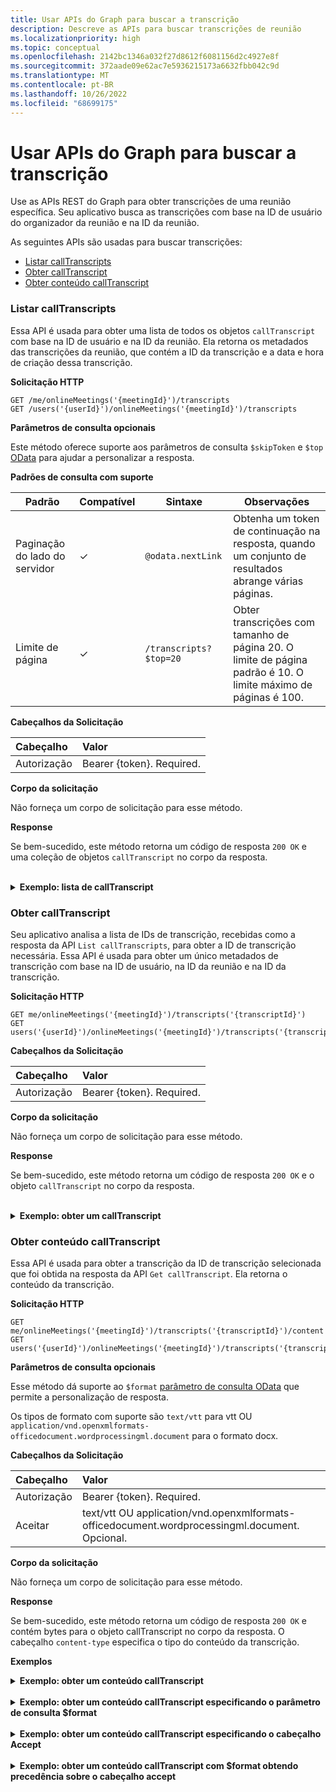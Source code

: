 ```yaml
---
title: Usar APIs do Graph para buscar a transcrição
description: Descreve as APIs para buscar transcrições de reunião
ms.localizationpriority: high
ms.topic: conceptual
ms.openlocfilehash: 2142bc1346a032f27d8612f6081156d2c4927e8f
ms.sourcegitcommit: 372aade09e62ac7e5936215173a6632fbb042c9d
ms.translationtype: MT
ms.contentlocale: pt-BR
ms.lasthandoff: 10/26/2022
ms.locfileid: "68699175"
---
```

# <a name="use-graph-apis-to-fetch-transcript"></a>Usar APIs do Graph para buscar a transcrição

Use as APIs REST do Graph para obter transcrições de uma reunião específica. Seu aplicativo busca as transcrições com base na ID de usuário do organizador da reunião e na ID da reunião.

As seguintes APIs são usadas para buscar transcrições:

- [Listar callTranscripts](#list-calltranscripts)
- [Obter callTranscript](#get-calltranscript)
- [Obter conteúdo callTranscript](#get-calltranscript-content)

### <a name="list-calltranscripts"></a>Listar callTranscripts

Essa API é usada para obter uma lista de todos os objetos `callTranscript` com base na ID de usuário e na ID da reunião. Ela retorna os metadados das transcrições da reunião, que contém a ID da transcrição e a data e hora de criação dessa transcrição.

**Solicitação HTTP**

```http
GET /me/onlineMeetings('{meetingId}')/transcripts
GET /users('{userId}')/onlineMeetings('{meetingId}')/transcripts
```

**Parâmetros de consulta opcionais**

Este método oferece suporte aos parâmetros de consulta `$skipToken` e `$top` [OData](/graph/query-parameters) para ajudar a personalizar a resposta.

**Padrões de consulta com suporte**

| Padrão                | Compatível | Sintaxe                                 | Observações |
| ---------------------- | ------- | -------------------------------------- | ----- |
| Paginação do lado do servidor |     ✓     | `@odata.nextLink`                      | Obtenha um token de continuação na resposta, quando um conjunto de resultados abrange várias páginas. |
| Limite de página             |     ✓     | `/transcripts?$top=20` | Obter transcrições com tamanho de página 20. O limite de página padrão é 10. O limite máximo de páginas é 100. |

**Cabeçalhos da Solicitação**

| Cabeçalho       | Valor |
|:---------------|:--------|
| Autorização  | Bearer {token}. Required.  |

**Corpo da solicitação**

Não forneça um corpo de solicitação para esse método.

**Response**

Se bem-sucedido, este método retorna um código de resposta `200 OK` e uma coleção de objetos `callTranscript` no corpo da resposta.

<br>
<details>
<summary><b>Exemplo: lista de callTranscript</b></summary>
<br>
<b>Solicitação</b>
<br>

```http
GET https://graph.microsoft.com/beta/users/ba321e0d-79ee-478d-8e28-85a19507f456/onlineMeetings/MSo1N2Y5ZGFjYy03MWJmLTQ3NDMtYjQxMy01M2EdFGkdRWHJlQ/transcripts
```

<br>
<b>Response</b>
<br>

> [!NOTE]
> O objeto de resposta mostrado aqui pode ser reduzido para facilitar a leitura.

```http
HTTP/1.1 200 OK
Content-Type: application/json

{
    "@odata.context": "https://graph.microsoft.com/beta/$metadata#users('ba321e0d-79ee-478d-8e28-85a19507f456')/onlineMeetings('MSo1N2Y5ZGFjYy03MWJmLTQ3NDMtYjQxMy01M2EdFGkdRWHJlQ')/transcripts",
    "@odata.count": 3,
    "@odata.nextLink": "https://graph.microsoft.com/beta/users('ba321e0d-79ee-478d-8e28-85a19507f456')/onlineMeetings('MSo1N2Y5ZGFjYy03MWJmLTQ3NDMtYjQxMy01M2EdFGkdRWHJlQ')/transcripts?$skiptoken=MSMjMCMjMjAyMS0wOS0xNlQxMzo1OToyNy4xMjEwMzgzWg%3d%3d",
    "value": [
        {
            "id": "MSMjMCMjZDAwYWU3NjUtNmM2Yi00NjQxLTgwMWQtMTkzMmFmMjEzNzdh",
            "createdDateTime": "2021-09-17T06:09:24.8968037Z"
        },
        {
            "id": "MSMjMCMjMzAxNjNhYTctNWRmZi00MjM3LTg5MGQtNWJhYWZjZTZhNWYw",
            "createdDateTime": "2021-09-16T18:58:58.6760692Z"
        },
        {
            "id": "MSMjMCMjNzU3ODc2ZDYtOTcwMi00MDhkLWFkNDItOTE2ZDNmZjkwZGY4",
            "createdDateTime": "2021-09-16T18:56:00.9038309Z"
        }        
    ]
}
```

</details>

### <a name="get-calltranscript"></a>Obter callTranscript

Seu aplicativo analisa a lista de IDs de transcrição, recebidas como a resposta da API `List callTranscripts`, para obter a ID de transcrição necessária. Essa API é usada para obter um único metadados de transcrição com base na ID de usuário, na ID da reunião e na ID da transcrição.

**Solicitação HTTP**

```http
GET me/onlineMeetings('{meetingId}')/transcripts('{transcriptId}')
GET users('{userId}')/onlineMeetings('{meetingId}')/transcripts('{transcriptId}')
```

**Cabeçalhos da Solicitação**

| Cabeçalho       | Valor |
|:---------------|:--------|
| Autorização  | Bearer {token}. Required.  |

**Corpo da solicitação**

Não forneça um corpo de solicitação para esse método.

**Response**

Se bem-sucedido, este método retorna um código de resposta `200 OK` e o objeto `callTranscript` no corpo da resposta.

<br>
<details>
<summary><b>Exemplo: obter um callTranscript</b></summary>
<br>
<b>Solicitação</b>
<br>

```http
GET https://graph.microsoft.com/beta/users/ba321e0d-79ee-478d-8e28-85a19507f456/onlineMeetings/MSo1N2Y5ZGFjYy03MWJmLTQ3NDMtYjQxMy01M2EdFGkdRWHJlQ/transcripts/MSMjMCMjNzU3ODc2ZDYtOTcwMi00MDhkLWFkNDItOTE2ZDNmZjkwZGY4
```

<br>
<b>Response</b>
<br>

> [!NOTE]
> O objeto de resposta mostrado aqui pode ser reduzido para facilitar a leitura.

```http
HTTP/1.1 200 OK
Content-type: application/json

{
    "@odata.context": "https://graph.microsoft.com/beta/$metadata#users('ba321e0d-79ee-478d-8e28-85a19507f456')/onlineMeetings('MSo1N2Y5ZGFjYy03MWJmLTQ3NDMtYjQxMy01M2EdFGkdRWHJlQ')/transcripts/$entity",
    "id": "MSMjMCMjNzU3ODc2ZDYtOTcwMi00MDhkLWFkNDItOTE2ZDNmZjkwZGY4",
    "createdDateTime": "2021-09-17T06:09:24.8968037Z"
}
```

</details>

### <a name="get-calltranscript-content"></a>Obter conteúdo callTranscript

Essa API é usada para obter a transcrição da ID de transcrição selecionada que foi obtida na resposta da API `Get callTranscript`. Ela retorna o conteúdo da transcrição.

**Solicitação HTTP**

```http
GET me/onlineMeetings('{meetingId}')/transcripts('{transcriptId}')/content
GET users('{userId}')/onlineMeetings('{meetingId}')/transcripts('{transcriptId}')/content
```

**Parâmetros de consulta opcionais**

Esse método dá suporte ao `$format` [parâmetro de consulta OData](/graph/query-parameters) que permite a personalização de resposta.

Os tipos de formato com suporte são `text/vtt` para vtt OU `application/vnd.openxmlformats-officedocument.wordprocessingml.document` para o formato docx.

**Cabeçalhos da Solicitação**

| Cabeçalho       | Valor |
|:---------------|:--------|
| Autorização  | Bearer {token}. Required.  |
| Aceitar  | text/vtt OU application/vnd.openxmlformats-officedocument.wordprocessingml.document. Opcional.  |

**Corpo da solicitação**

Não forneça um corpo de solicitação para esse método.

**Response**

Se bem-sucedido, este método retorna um código de resposta `200 OK` e contém bytes para o objeto callTranscript no corpo da resposta. O cabeçalho `content-type` especifica o tipo do conteúdo da transcrição.

**Exemplos**
<br>
<details>
<summary><b>Exemplo: obter um conteúdo callTranscript</b></summary>
<br>
<b>Solicitação</b>
<br>

```http
GET https://graph.microsoft.com/beta/users/ba321e0d-79ee-478d-8e28-85a19507f456/onlineMeetings/MSo1N2Y5ZGFjYy03MWJmLTQ3NDMtYjQxMy01M2EdFGkdRWHJlQ/transcripts/MSMjMCMjNzU3ODc2ZDYtOTcwMi00MDhkLWFkNDItOTE2ZDNmZjkwZGY4/content
```

<br>
<b>Response</b>
<br>

A resposta contém bytes para a transcrição no corpo. O cabeçalho `content-type` especifica o tipo do conteúdo da transcrição.

> [!NOTE]
> O objeto de resposta mostrado aqui pode ser reduzido para facilitar a leitura.

```http
HTTP/1.1 200 OK
Content-type: text/vtt

WEBVTT
    
0:0:0.0 --> 0:0:5.320
<v User Name>This is a transcript test.</v>
```

</details>
<br>
<details>
<summary><b>Exemplo: obter um conteúdo callTranscript especificando o parâmetro de consulta $format</b></summary>
<br>
<b>Solicitação</b>
<br>

```http
GET https://graph.microsoft.com/beta/users/ba321e0d-79ee-478d-8e28-85a19507f456/onlineMeetings/MSo1N2Y5ZGFjYy03MWJmLTQ3NDMtYjQxMy01M2EdFGkdRWHJlQ/transcripts/MSMjMCMjNzU3ODc2ZDYtOTcwMi00MDhkLWFkNDItOTE2ZDNmZjkwZGY4/content?$format=text/vtt
 ```

<br>
<b>Response</b>
<br>

A resposta contém bytes para a transcrição no corpo. O cabeçalho `content-type` especifica o tipo do conteúdo da transcrição.

> [!NOTE]
> O objeto de resposta mostrado aqui pode ser reduzido para facilitar a leitura.

```http
HTTP/1.1 200 OK
Content-type: text/vtt
    
WEBVTT
    
0:0:0.0 --> 0:0:5.320
<v User Name>This is a transcript test.</v>
```

</details>
<br>
<details>
<summary><b>Exemplo: obter um conteúdo callTranscript especificando o cabeçalho Accept</b></summary>
<br>
<b>Solicitação</b>
<br>

```http
GET https://graph.microsoft.com/beta/users/ba321e0d-79ee-478d-8e28-85a19507f456/onlineMeetings/MSo1N2Y5ZGFjYy03MWJmLTQ3NDMtYjQxMy01M2EdFGkdRWHJlQ/transcripts/MSMjMCMjNzU3ODc2ZDYtOTcwMi00MDhkLWFkNDItOTE2ZDNmZjkwZGY4/content
Accept: application/vnd.openxmlformats-officedocument.wordprocessingml.document
```

<br>
<b>Response</b>
<br>

A resposta contém bytes para a transcrição no corpo. O cabeçalho `content-Type` especifica o tipo do conteúdo da transcrição.

> [!NOTE]
> O objeto de resposta mostrado aqui pode ser reduzido para facilitar a leitura.

```http
HTTP/1.1 200 OK
Content-type: application/vnd.openxmlformats-officedocument.wordprocessingml.document
    
0:0:0.0 --> 0:0:5.320
User Name
This is a transcript test.
```

</details>
<br>
<details>
<summary><b>Exemplo: obter um conteúdo callTranscript com $format obtendo precedência sobre o cabeçalho accept</b></summary>
<br>
<b>Solicitação</b>
<br>

```http
GET https://graph.microsoft.com/beta/users/ba321e0d-79ee-478d-8e28-85a19507f456/onlineMeetings/MSo1N2Y5ZGFjYy03MWJmLTQ3NDMtYjQxMy01M2EdFGkdRWHJlQ/transcripts/MSMjMCMjNzU3ODc2ZDYtOTcwMi00MDhkLWFkNDItOTE2ZDNmZjkwZGY4/content?$format=text/vtt
Accept: application/vnd.openxmlformats-officedocument.wordprocessingml.document
```

<br>
<b>Response</b>
<br>

A resposta contém bytes para a transcrição no corpo. O cabeçalho `content-Type` especifica o tipo do conteúdo da transcrição.

> [!NOTE]
> O objeto de resposta mostrado aqui pode ser reduzido para facilitar a leitura.

```http
HTTP/1.1 200 OK
Content-type: text/vtt
    
WEBVTT
   
0:0:0.0 --> 0:0:5.320
<v User Name>This is a transcript test.</v>
```

</details>

